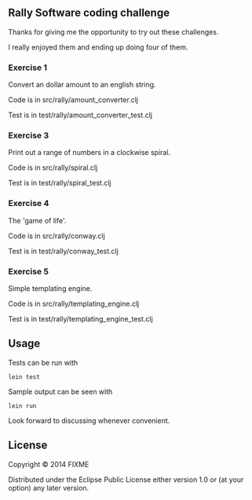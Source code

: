 ## Rally Software coding challenge

Thanks for giving me the opportunity to try out these challenges.

I really enjoyed them and ending up doing four of them.

### Exercise 1
Convert an dollar amount to an english string.

Code is in src/rally/amount_converter.clj

Test is in test/rally/amount_converter_test.clj

### Exercise 3
Print out a range of numbers in a clockwise spiral.

Code is in src/rally/spiral.clj

Test is in test/rally/spiral_test.clj

### Exercise 4
The 'game of life'.

Code is in src/rally/conway.clj

Test is in test/rally/conway_test.clj

### Exercise 5
Simple templating engine.

Code is in src/rally/templating_engine.clj

Test is in test/rally/templating_engine_test.clj

## Usage

Tests can be run with

    lein test

Sample output can be seen with

    lein run

Look forward to discussing whenever convenient.

## License

Copyright © 2014 FIXME

Distributed under the Eclipse Public License either version 1.0 or (at
your option) any later version.

